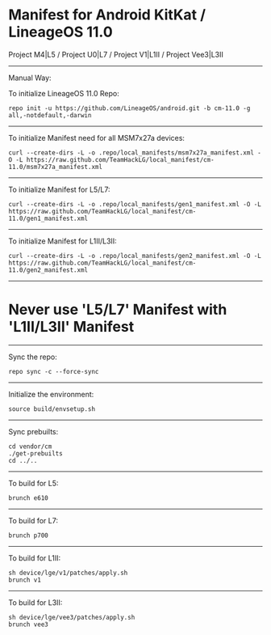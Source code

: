 Manifest for Android KitKat / LineageOS 11.0
====================================
Project M4|L5 / Project U0|L7 / Project V1|L1II / Project Vee3|L3II

---

Manual Way:

To initialize LineageOS 11.0 Repo:

    repo init -u https://github.com/LineageOS/android.git -b cm-11.0 -g all,-notdefault,-darwin

---

To initialize Manifest need for all MSM7x27a devices:

    curl --create-dirs -L -o .repo/local_manifests/msm7x27a_manifest.xml -O -L https://raw.github.com/TeamHackLG/local_manifest/cm-11.0/msm7x27a_manifest.xml

---

To initialize Manifest for L5/L7:

    curl --create-dirs -L -o .repo/local_manifests/gen1_manifest.xml -O -L https://raw.github.com/TeamHackLG/local_manifest/cm-11.0/gen1_manifest.xml

---

To initialize Manifest for L1II/L3II:

    curl --create-dirs -L -o .repo/local_manifests/gen2_manifest.xml -O -L https://raw.github.com/TeamHackLG/local_manifest/cm-11.0/gen2_manifest.xml

---

# Never use 'L5/L7' Manifest with 'L1II/L3II' Manifest

---

Sync the repo:

    repo sync -c --force-sync

---

Initialize the environment:

    source build/envsetup.sh

---

Sync prebuilts:

    cd vendor/cm
    ./get-prebuilts
    cd ../..

---

To build for L5:

    brunch e610

---

To build for L7:

    brunch p700

---

To build for L1II:

    sh device/lge/v1/patches/apply.sh
    brunch v1

---

To build for L3II:

    sh device/lge/vee3/patches/apply.sh
    brunch vee3
